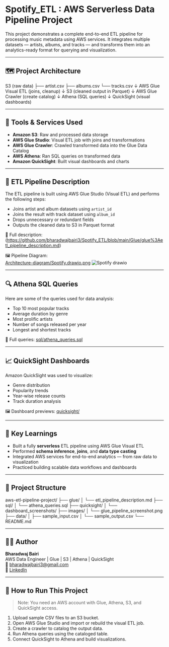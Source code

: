 # Spotify_ETL : AWS Serverless Data Pipeline Project

This project demonstrates a complete end-to-end ETL pipeline for processing music metadata using AWS services. It integrates multiple datasets — artists, albums, and tracks — and transforms them into an analytics-ready format for querying and visualization.

---

## 🗺️ Project Architecture

S3 (raw data)
├── artist.csv
├── albums.csv
└── tracks.csv
↓
AWS Glue Visual ETL (joins, cleanup)
↓
S3 (cleaned output in Parquet)
↓
AWS Glue Crawler (create catalog)
↓
Athena (SQL queries)
↓
QuickSight (visual dashboards)

---

## 🧰 Tools & Services Used

- **Amazon S3**: Raw and processed data storage  
- **AWS Glue Studio**: Visual ETL job with joins and transformations  
- **AWS Glue Crawler**: Crawled transformed data into the Glue Data Catalog  
- **AWS Athena**: Ran SQL queries on transformed data  
- **Amazon QuickSight**: Built visual dashboards and charts

---

## 🧪 ETL Pipeline Description

The ETL pipeline is built using AWS Glue Studio (Visual ETL) and performs the following steps:

- Joins artist and album datasets using `artist_id`
- Joins the result with track dataset using `album_id`
- Drops unnecessary or redundant fields
- Outputs the cleaned data to S3 in Parquet format

📄 Full description: (https://github.com/bharadwajbairi3/Spotify_ETL/blob/main/Glue/glue%3Aetl_pipeline_description.md)

🖼️ Pipeline Diagram:  
[Architecture-diagram/Spotify.drawio.png](https://github.com/bharadwajbairi3/Spotify_ETL/blob/main/Architecture-diagram/Spotify.drawio.png)
![Spotify drawio](https://github.com/user-attachments/assets/8d16b90e-a87e-482d-a85e-f1c5aa0e5c17)

---

## 🔍 Athena SQL Queries

Here are some of the queries used for data analysis:

- Top 10 most popular tracks
- Average duration by genre
- Most prolific artists
- Number of songs released per year
- Longest and shortest tracks

📄 Full queries: [sql/athena_queries.sql](./sql/athena_queries.sql)

---

## 📈 QuickSight Dashboards

Amazon QuickSight was used to visualize:

- Genre distribution
- Popularity trends
- Year-wise release counts
- Track duration analysis

🖼️ Dashboard previews: [quicksight/](./quicksight/dashboard_screenshots/)

---

## 🧠 Key Learnings

- Built a fully **serverless** ETL pipeline using AWS Glue Visual ETL  
- Performed **schema inference**, **joins**, and **data type casting**  
- Integrated AWS services for end-to-end analytics — from raw data to visualization  
- Practiced building scalable data workflows and dashboards

---

## 📁 Project Structure
aws-etl-pipeline-project/
├── glue/
│ └── etl_pipeline_description.md
├── sql/
│ └── athena_queries.sql
├── quicksight/
│ └── dashboard_screenshots/
├── images/
│ └── glue_pipeline_screenshot.png
├── data/
│ ├── sample_input.csv
│ └── sample_output.csv
└── README.md

---

## 🧑‍💻 Author

**Bharadwaj Bairi**  
AWS Data Engineer | Glue | S3 | Athena | QuickSight  
📧 bharadwajbairi3@gmail.com  
🔗 [LinkedIn](https://www.linkedin.com/in/bharadwajbairi)

---

## 📌 How to Run This Project

> Note: You need an AWS account with Glue, Athena, S3, and QuickSight access.

1. Upload sample CSV files to an S3 bucket.
2. Open AWS Glue Studio and import or rebuild the visual ETL job.
3. Create a crawler to catalog the output data.
4. Run Athena queries using the cataloged table.
5. Connect QuickSight to Athena and build visualizations.
